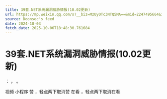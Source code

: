 ```yaml
---
title: 39套.NET系统漏洞威胁情报(10.02更新)
url: https://mp.weixin.qq.com/s?__biz=MzUyOTc3NTQ5MA==&mid=2247495664&idx=1&sn=881387049afb410d004cc8ecba50476c
source: Doonsec's feed
date: 2024-10-03
fetch_date: 2025-10-06T18:48:30.761684
---
```


# 39套.NET系统漏洞威胁情报(10.02更新)

：
，
。

视频
小程序
赞
，轻点两下取消赞
在看
，轻点两下取消在看